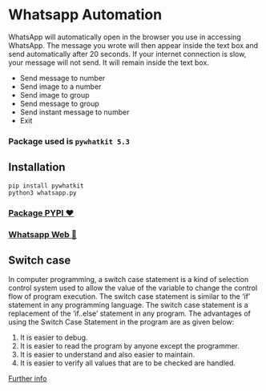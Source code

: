 # Whatsapp Automation
WhatsApp will automatically open in the browser you use in accessing WhatsApp. The message you wrote will then appear inside the text box and send automatically after 20 seconds. If your internet connection is slow, your message will not send. It will remain inside the text box.
<ul>
  <li>Send message to number</li>
  <li>Send image to a number</li>
  <li>Send image to group</li>
  <li>Send message to group</li>
  <li>Send instant message to number</li>
  <li>Exit</li>
</ul>
 
 ### Package used is `pywhatkit 5.3`
 
 ## Installation
 ``` 
 pip install pywhatkit
 python3 whatsapp.py
 ```
### [Package PYPI ❤️](https://pypi.org/project/pywhatkit/) 
### [Whatsapp Web 🖤](https://web.whatsapp.com/) 
## Switch case
In computer programming, a switch case statement is a kind of selection control system used to allow the value of the variable to change the control flow of program execution. The switch case statement is similar to the ‘if’ statement in any programming language. The switch case statement is a replacement of the ‘if..else’ statement in any program. The advantages of using the Switch Case Statement in the program are as given below:
<ol>
  <li>It is easier to debug.</li>
  <li>It is easier to read the program by anyone except the programmer.</li>
  <li>It is easier to understand and also easier to maintain.</li>
  <li>It is easier to verify all values that are to be checked are handled.</li>
</ol>

[Further info](https://favtutor.com/blogs/python-switch-case)
